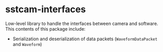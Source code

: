 # sstcam-interfaces

Low-level library to handle the interfaces between camera and software. This 
contents of this package include:
* Serialization and deserialization of data packets (`WaveformDataPacket` and `Waveform`)
